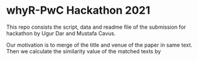 # whyR-PwC Hackathon 2021

This repo consists the script, data and readme file of the submission for hackathon by Ugur Dar and Mustafa Cavus.

Our motivation is to merge of the title and venue of the paper in same text. Then we calculate the similarity value of 
the matched texts by 

